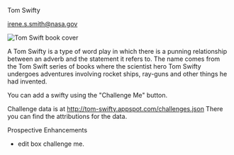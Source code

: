 Tom Swifty

irene.s.smith@nasa.gov


![Tom Swift book cover](https://raw.github.com/irsmith/peppermint/master/Tom2/res/drawable-mdpi/tomswiftbook1939border.png)

A Tom Swifty is a type of word play in which there is a punning relationship
between an adverb and the statement it refers to. The name comes from the Tom
Swift series of books where the scientist hero Tom Swifty undergoes adventures
involving rocket ships, ray-guns and other things he had invented.

You can add a swifty using the "Challenge Me" button. 

Challenge data is at http://tom-swifty.appspot.com/challenges.json
There you can find the attributions for the data. 

Prospective Enhancements

- edit box challenge me.


